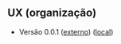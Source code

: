 ## UX (organização)

- Versão 0.0.1 ([externo](https://xd.adobe.com/view/56ff6646-cc3e-4aa4-b77d-6a60be41180f-03ac/)) ([local](wifi))
